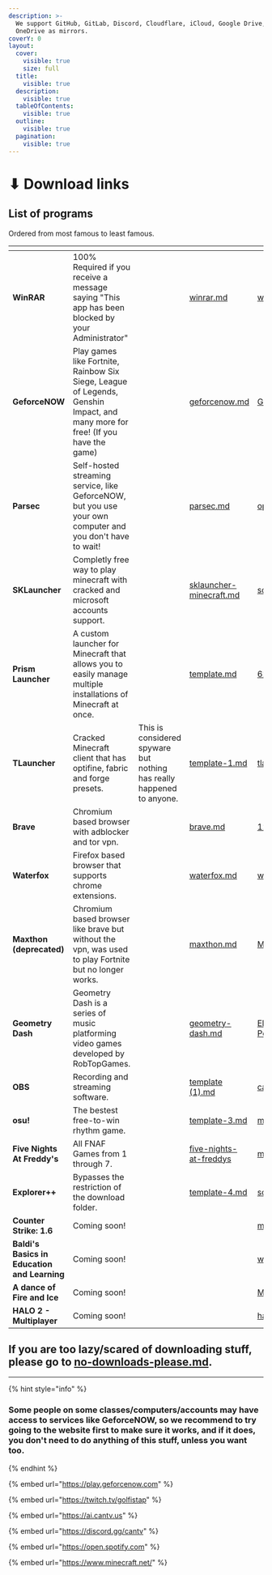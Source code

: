 ```yaml
---
description: >-
  We support GitHub, GitLab, Discord, Cloudflare, iCloud, Google Drive, and
  OneDrive as mirrors.
coverY: 0
layout:
  cover:
    visible: true
    size: full
  title:
    visible: true
  description:
    visible: true
  tableOfContents:
    visible: true
  outline:
    visible: true
  pagination:
    visible: true
---
```


# ⬇ Download links

## List of programs

Ordered from most famous to least famous.

<table data-view="cards"><thead><tr><th></th><th></th><th></th><th data-hidden data-card-target data-type="content-ref"></th><th data-hidden data-card-cover data-type="files"></th></tr></thead><tbody><tr><td><strong>WinRAR</strong></td><td>100% Required if you receive a message saying "This app has been blocked by your Administrator"</td><td></td><td><a href="download-links/winrar.md">winrar.md</a></td><td><a href=".gitbook/assets/winrar-2-1280x450-1.webp">winrar-2-1280x450-1.webp</a></td></tr><tr><td><strong>GeforceNOW</strong></td><td>Play games like Fortnite, Rainbow Six Siege, League of Legends, Genshin Impact, and many more for free! (If you have the game)</td><td></td><td><a href="download-links/geforcenow.md">geforcenow.md</a></td><td><a href=".gitbook/assets/GeForce-Now-Cloud.jpg">GeForce-Now-Cloud.jpg</a></td></tr><tr><td><strong>Parsec</strong></td><td>Self-hosted streaming service, like GeforceNOW, but you use your own computer and you don't have to wait!</td><td></td><td><a href="download-links/parsec.md">parsec.md</a></td><td><a href=".gitbook/assets/opengraph.60ec26bf.png">opengraph.60ec26bf.png</a></td></tr><tr><td><strong>SKLauncher</strong></td><td>Completly free way to play minecraft with cracked and microsoft accounts support.</td><td></td><td><a href="download-links/sklauncher-minecraft.md">sklauncher-minecraft.md</a></td><td><a href=".gitbook/assets/social.jpg">social.jpg</a></td></tr><tr><td><strong>Prism Launcher</strong></td><td>A custom launcher for Minecraft that allows you to easily manage multiple installations of Minecraft at once.</td><td></td><td><a href="download-links/template.md">template.md</a></td><td><a href=".gitbook/assets/622af5a80354965072e83ea94eeaad37.jpg">622af5a80354965072e83ea94eeaad37.jpg</a></td></tr><tr><td><strong>TLauncher</strong></td><td>Cracked Minecraft client that has optifine, fabric and forge presets.</td><td>This is considered spyware but nothing has really happened to anyone.</td><td><a href="download-links/template-1.md">template-1.md</a></td><td><a href=".gitbook/assets/tlauncher-love-img.webp">tlauncher-love-img.webp</a></td></tr><tr><td><strong>Brave</strong></td><td>Chromium based browser with adblocker and tor vpn.</td><td></td><td><a href="download-links/brave.md">brave.md</a></td><td><a href=".gitbook/assets/12a8-article-bravebody.jpg">12a8-article-bravebody.jpg</a></td></tr><tr><td><strong>Waterfox</strong></td><td>Firefox based browser that supports chrome extensions.</td><td></td><td><a href="download-links/waterfox.md">waterfox.md</a></td><td><a href=".gitbook/assets/waterfox_custom_logo_unofficial_4x.jpg">waterfox_custom_logo_unofficial_4x.jpg</a></td></tr><tr><td><strong>Maxthon (deprecated)</strong></td><td>Chromium based browser like brave but without the vpn, was used to play Fortnite but no longer works.</td><td></td><td><a href="download-links/maxthon.md">maxthon.md</a></td><td><a href=".gitbook/assets/Maxthon-Cloud-Browser.webp">Maxthon-Cloud-Browser.webp</a></td></tr><tr><td><strong>Geometry Dash</strong></td><td>Geometry Dash is a series of music platforming video games developed by RobTopGames.</td><td></td><td><a href="download-links/geometry-dash.md">geometry-dash.md</a></td><td><a href=".gitbook/assets/El-Jugon-De-Movil-Geometry-Dush-Portada.jpg">El-Jugon-De-Movil-Geometry-Dush-Portada.jpg</a></td></tr><tr><td><strong>OBS</strong></td><td>Recording and streaming software.</td><td></td><td><a href="download-links/template (1).md">template (1).md</a></td><td><a href=".gitbook/assets/capsule_616x353 (1).jpg">capsule_616x353 (1).jpg</a></td></tr><tr><td><strong>osu!</strong></td><td>The bestest free-to-win rhythm game.</td><td></td><td><a href="download-links/template-3.md">template-3.md</a></td><td><a href=".gitbook/assets/maxresdefault (24).jpg">maxresdefault (24).jpg</a></td></tr><tr><td><strong>Five Nights At Freddy's</strong></td><td>All FNAF Games from 1 through 7.</td><td></td><td><a href="download-links/five-nights-at-freddys/">five-nights-at-freddys</a></td><td><a href=".gitbook/assets/maxresdefault (25).jpg">maxresdefault (25).jpg</a></td></tr><tr><td><strong>Explorer++</strong></td><td>Bypasses the restriction of the download folder.</td><td></td><td><a href="download-links/template-4.md">template-4.md</a></td><td><a href=".gitbook/assets/screenshot-1-home.png">screenshot-1-home.png</a></td></tr><tr><td><strong>Counter Strike: 1.6</strong></td><td>Coming soon!</td><td></td><td></td><td><a href=".gitbook/assets/maxresdefault.webp">maxresdefault.webp</a></td></tr><tr><td><strong>Baldi's Basics in Education and Learning</strong></td><td>Coming soon!</td><td></td><td></td><td><a href=".gitbook/assets/wKQ7Wc.png">wKQ7Wc.png</a></td></tr><tr><td><strong>A dance of Fire and Ice</strong></td><td>Coming soon!</td><td></td><td></td><td><a href=".gitbook/assets/M7FLNm.png">M7FLNm.png</a></td></tr><tr><td><strong>HALO 2 - Multiplayer</strong></td><td>Coming soon!</td><td></td><td></td><td><a href=".gitbook/assets/halo+2+ban.jpg">halo+2+ban.jpg</a></td></tr></tbody></table>

## If you are too lazy/scared of downloading stuff, please go to [no-downloads-please.md](no-downloads-please.md "mention").

***

{% hint style="info" %}
### Some people on some classes/computers/accounts may have access to services like GeforceNOW, so we recommend to try going to the website first to make sure it works, and if it does, you don't need to do anything of this stuff, unless you want too.
{% endhint %}

{% embed url="https://play.geforcenow.com" %}

{% embed url="https://twitch.tv/golfistap" %}

{% embed url="https://ai.cantv.us" %}

{% embed url="https://discord.gg/cantv" %}

{% embed url="https://open.spotify.com" %}

{% embed url="https://www.minecraft.net/" %}
